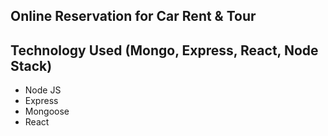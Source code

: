 ## Online Reservation for Car Rent & Tour

## Technology Used (Mongo, Express, React, Node Stack)
- Node JS
- Express
- Mongoose
- React


